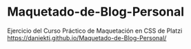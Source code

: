 # Maquetado-de-Blog-Personal
Ejercicio del Curso Práctico de Maquetación en CSS de Platzi https://daniektj.github.io/Maquetado-de-Blog-Personal/
